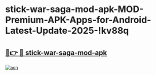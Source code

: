 # stick-war-saga-mod-apk-MOD-Premium-APK-Apps-for-Android-Latest-Update-2025-!kv88q

# <h2><a href="https://dyeh0k.esa.edu.pl?title=stick-war-saga-mod-apk&ref=kv88q">🔗👉 🔴 stick-war-saga-mod-apk</a></h2>

[![acn](https://github.com/user-attachments/assets/0f9c940e-d8b0-45ae-aac7-cd30a18b3e1c)](https://dyeh0k.esa.edu.pl?title=stick-war-saga-mod-apk&ref=kv88q)


